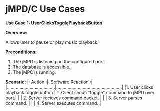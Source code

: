 jMPD/C Use Cases
==============

**Use Case 1: UserClicksTogglePlaybackButton**

**Overview:**

Allows user to pause or play music playback.

**Preconditions:**

1. The jMPD is listening on the configured port.
2. The database is accessible.
3. The jMPC is running.

**Scenario:**
|:               Action               :|:                 Software Reaction                :|
|......................................|....................................................|
|1. User clicks playback toggle button | 1. Client sends "toggle" command to jMPD over port.|
|                                      | 2. Server recieves command packet.                 |
|                                      | 3. Server parses command.                          |
|                                      | 4. Server executes command.                        |
